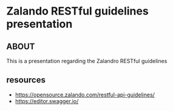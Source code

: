 # Zalando RESTful guidelines presentation

## ABOUT

This is a presentation regarding the Zalandro RESTful guidelines

## resources

* https://opensource.zalando.com/restful-api-guidelines/
* https://editor.swagger.io/
